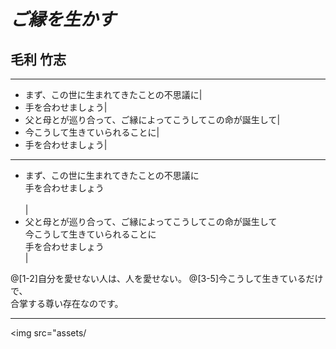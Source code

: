 # _ご縁を生かす_

## 毛利 竹志

---

- まず、この世に生まれてきたことの不思議に|
- 手を合わせましょう|
- 父と母とが巡り合って、ご縁によってこうしてこの命が誕生して|
- 今こうして生きていられることに|
- 手を合わせましょう|

---

- まず、この世に生まれてきたことの不思議に<br />
  手を合わせましょう<br /><br />|
- 父と母とが巡り合って、ご縁によってこうしてこの命が誕生して<br />
  今こうして生きていられることに<br />
  手を合わせましょう<br />|

@[1-2]自分を愛せない人は、人を愛せない。
@[3-5]今こうして生きているだけで、<br>合掌する尊い存在なのです。

---

<img src="assets/
